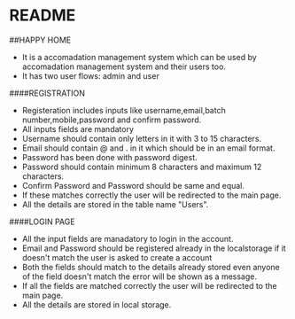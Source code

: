 # README
##HAPPY HOME
* It is a accomadation management system which can be used by accomadation management system and their users too.
* It has two user flows: admin and user

####REGISTRATION 

* Registeration includes inputs like username,email,batch number,mobile,password and confirm password.
* All inputs fields are mandatory
* Username should contain only letters in it with 3 to 15 characters.
* Email should contain @ and . in it which should be in an email format.
* Password has been done with password digest.
* Password should contain minimum 8 characters and maximum 12 characters.
* Confirm Password and Password should be same and equal.
* If these matches correctly the user will be redirected to the main page.
* All the details are stored in the table name "Users".

####LOGIN PAGE

* All the input fields are manadatory to login in the account.
* Email and Password should be registered already in the localstorage if it doesn't match the user is asked to create a account
* Both the fields should match to the details already stored even anyone of the field doesn't match the error will be shown as a message.
* If all the fields are matched correctly the user will be redirected to the main page.
* All the details are stored in local storage.


